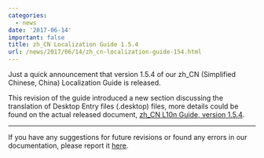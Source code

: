 ```yaml
---
categories:
  - news
date: '2017-06-14'
important: false
title: zh_CN Localization Guide 1.5.4
url: /news/2017/06/14/zh_cn-localization-guide-154.html
---
```



Just a quick announcement that version 1.5.4 of our zh_CN (Simplified Chinese, China) Localization Guide is released.

This revision of the guide introduced a new section discussing the translation of Desktop Entry files (.desktop) files, more details could be found on the actual released document, [zh_CN L10n Guide, version 1.5.4](https://repo.aosc.io/aosc-l10n/zh_CN_l10n_1.5.4.pdf).

--------

If you have any suggestions for future revisions or found any errors in our documentation, please report it [here](https://github.com/AOSC-Dev/translations/issues/new).